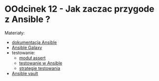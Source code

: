 # OOdcinek 12 - Jak zaczac przygode z Ansible ?

Materiały:
- [dokumentacja Ansible](https://docs.ansible.com/)
- [Ansible Galaxy](https://galaxy.ansible.com/)
- testowanie:
  - [moduł assert](https://docs.ansible.com/ansible/latest/collections/ansible/builtin/assert_module.html)
  - [testowanie w Ansible](https://docs.ansible.com/ansible/latest/dev_guide/testing.html)
  - [strategie testowania](https://docs.ansible.com/ansible/latest/reference_appendices/test_strategies.html)
- [Ansible vault](https://docs.ansible.com/ansible/latest/vault_guide/index.html)